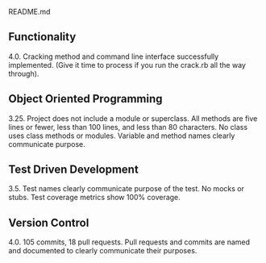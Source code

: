README.md
## Functionality
4.0. Cracking method and command line interface successfully implemented. (Give it time to process if you run the crack.rb all the way through).
​
## Object Oriented Programming
3.25. Project does not include a module or superclass. All methods are five lines or fewer, less than 100 lines, and less than 80 characters. No class uses class methods or modules. Variable and method names clearly communicate purpose.

## Test Driven Development
3.5. Test names clearly communicate purpose of the test. No mocks or stubs. Test coverage metrics show 100% coverage.

## Version Control
4.0. 105 commits, 18 pull requests. Pull requests and commits are named and documented to clearly communicate their purposes. 
